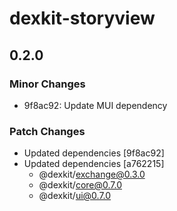 # dexkit-storyview

## 0.2.0

### Minor Changes

- 9f8ac92: Update MUI dependency

### Patch Changes

- Updated dependencies [9f8ac92]
- Updated dependencies [a762215]
  - @dexkit/exchange@0.3.0
  - @dexkit/core@0.7.0
  - @dexkit/ui@0.7.0
